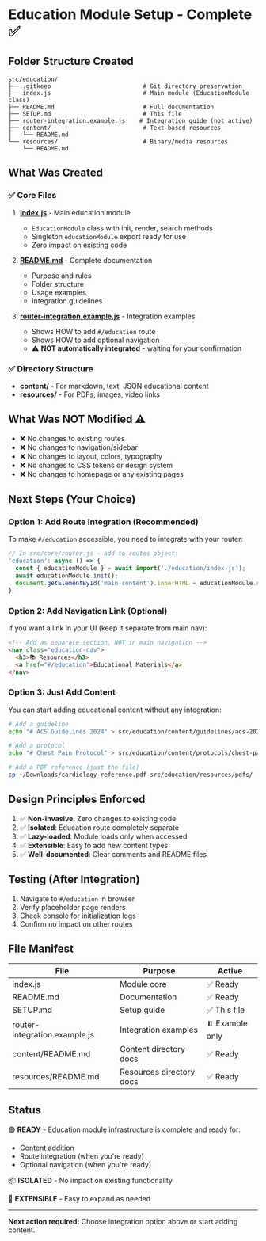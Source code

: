# Education Module Setup - Complete ✅

## Folder Structure Created

```
src/education/
├── .gitkeep                          # Git directory preservation
├── index.js                          # Main module (EducationModule class)
├── README.md                         # Full documentation
├── SETUP.md                          # This file
├── router-integration.example.js    # Integration guide (not active)
├── content/                          # Text-based resources
│   └── README.md
└── resources/                        # Binary/media resources
    └── README.md
```

## What Was Created

### ✅ Core Files

1. **[index.js](./index.js)** - Main education module
   - `EducationModule` class with init, render, search methods
   - Singleton `educationModule` export ready for use
   - Zero impact on existing code

2. **[README.md](./README.md)** - Complete documentation
   - Purpose and rules
   - Folder structure
   - Usage examples
   - Integration guidelines

3. **[router-integration.example.js](./router-integration.example.js)** - Integration examples
   - Shows HOW to add `#/education` route
   - Shows HOW to add optional navigation
   - ⚠️ **NOT automatically integrated** - waiting for your confirmation

### ✅ Directory Structure

- **content/** - For markdown, text, JSON educational content
- **resources/** - For PDFs, images, video links

## What Was NOT Modified ⚠️

- ❌ No changes to existing routes
- ❌ No changes to navigation/sidebar
- ❌ No changes to layout, colors, typography
- ❌ No changes to CSS tokens or design system
- ❌ No changes to homepage or any existing pages

## Next Steps (Your Choice)

### Option 1: Add Route Integration (Recommended)

To make `#/education` accessible, you need to integrate with your router:

```javascript
// In src/core/router.js - add to routes object:
'education': async () => {
  const { educationModule } = await import('./education/index.js');
  await educationModule.init();
  document.getElementById('main-content').innerHTML = educationModule.render();
}
```

### Option 2: Add Navigation Link (Optional)

If you want a link in your UI (keep it separate from main nav):

```html
<!-- Add as separate section, NOT in main navigation -->
<nav class="education-nav">
  <h3>📚 Resources</h3>
  <a href="#/education">Educational Materials</a>
</nav>
```

### Option 3: Just Add Content

You can start adding educational content without any integration:

```bash
# Add a guideline
echo "# ACS Guidelines 2024" > src/education/content/guidelines/acs-2024.md

# Add a protocol
echo "# Chest Pain Protocol" > src/education/content/protocols/chest-pain.txt

# Add a PDF reference (just the file)
cp ~/Downloads/cardiology-reference.pdf src/education/resources/pdfs/
```

## Design Principles Enforced

1. ✅ **Non-invasive**: Zero changes to existing code
2. ✅ **Isolated**: Education route completely separate
3. ✅ **Lazy-loaded**: Module loads only when accessed
4. ✅ **Extensible**: Easy to add new content types
5. ✅ **Well-documented**: Clear comments and README files

## Testing (After Integration)

1. Navigate to `#/education` in browser
2. Verify placeholder page renders
3. Check console for initialization logs
4. Confirm no impact on other routes

## File Manifest

| File                          | Purpose                  | Active          |
| ----------------------------- | ------------------------ | --------------- |
| index.js                      | Module core              | ✅ Ready        |
| README.md                     | Documentation            | ✅ Ready        |
| SETUP.md                      | Setup guide              | ✅ This file    |
| router-integration.example.js | Integration examples     | ⏸️ Example only |
| content/README.md             | Content directory docs   | ✅ Ready        |
| resources/README.md           | Resources directory docs | ✅ Ready        |

## Status

🟢 **READY** - Education module infrastructure is complete and ready for:

- Content addition
- Route integration (when you're ready)
- Optional navigation (when you're ready)

📦 **ISOLATED** - No impact on existing functionality

🚀 **EXTENSIBLE** - Easy to expand as needed

---

**Next action required:** Choose integration option above or start adding content.
